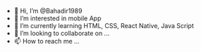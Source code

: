 - 👋 Hi, I’m @Bahadir1989
- 👀 I’m interested in mobile App
- 🌱 I’m currently learning HTML, CSS, React Native, Java Script
- 💞️ I’m looking to collaborate on ...
- 📫 How to reach me ...

<!---
Bahadir1989/Bahadir1989 is a ✨ special ✨ repository because its `README.md` (this file) appears on your GitHub profile.
You can click the Preview link to take a look at your changes.
--->
